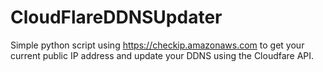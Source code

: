 # CloudFlareDDNSUpdater
Simple python script using https://checkip.amazonaws.com to get your current public IP address and update your DDNS using the Cloudfare API. 
